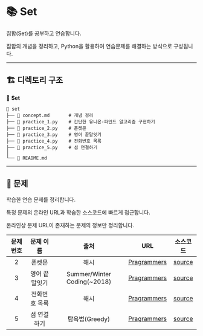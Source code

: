 # 📚 Set

집합(Set)를 공부하고 연습합니다. 

집합의 개념을 정리하고, Python을 활용하여 연습문제를 해결하는 방식으로 구성됩니다.

---

## 🏗️ 디렉토리 구조
📂 **Set**
```
📁 set
├── 📄 concept.md       # 개념 정리
├── 📄 practice_1.py    # 간단한 유니온-파인드 알고리즘 구현하기
├── 📄 practice_2.py    # 폰켓몬
├── 📄 practice_3.py    # 영어 끝말잇기
├── 📄 practice_4.py    # 전화번호 목록
├── 📄 practice_5.py    # 섬 연결하기
│
└── 📜 README.md
```

---

## 📝 문제
학습한 연습 문제를 정리합니다.

특정 문제의 온라인 URL과 학습한 소스코드에 빠르게 접근합니다.

온라인상 문제 URL이 존재하는 문제의 정보만 정리합니다.

| 문제 번호 | 문제 이름 |     출처     |           URL           |    소스코드    |
| :-----: | :-----: | :---------: | :--------------------: | :----------: |
| 2 | 폰켓몬 | 해시 | [Pragrammers](https://school.programmers.co.kr/learn/courses/30/lessons/1845) | [source](practice_2.py) |
| 3 | 영어 끝말잇기 | Summer/Winter Coding(~2018) | [Pragrammers](https://school.programmers.co.kr/learn/courses/30/lessons/12981) | [source](practice_3.py) |
| 4 | 전화번호 목록 | 해시 | [Pragrammers](https://school.programmers.co.kr/learn/courses/30/lessons/42577) | [source](practice_4.py) |
| 5 | 섬 연결하기 | 탐욕법(Greedy) | [Pragrammers](https://school.programmers.co.kr/learn/courses/30/lessons/42861) | [source](practice_5.py) |